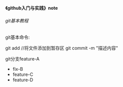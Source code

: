**《github入门与实践》note**
###### git基本教程
git基本命令:

git add <filename>  //将文件添加到暂存区
git commit -m "描述内容"

git分支feature-A
- fix-B
- feature-C
- feature-D
